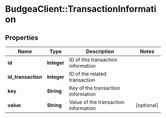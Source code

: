 # BudgeaClient::TransactionInformation

## Properties
Name | Type | Description | Notes
------------ | ------------- | ------------- | -------------
**id** | **Integer** | ID of this transaction information | 
**id_transaction** | **Integer** | ID of the related transaction | 
**key** | **String** | Key of the transaction information | 
**value** | **String** | Value of the transaction information | [optional] 


